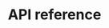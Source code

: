 ---
pcx_content_type: navigation
title: API reference
external_link: https://developers.cloudflare.com/api/operations/zone-settings-get-image-resizing-setting
weight: 10
_build:
  publishResources: false
  render: never
---